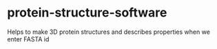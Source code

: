 # protein-structure-software
Helps to make 3D protein structures and describes properties when we enter FASTA id
